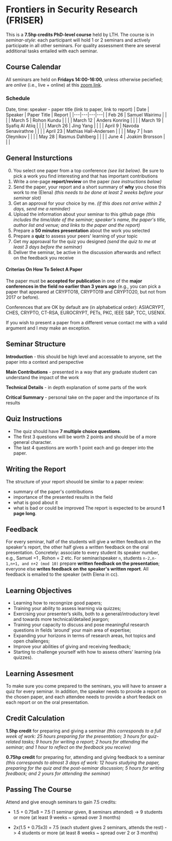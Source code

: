 # Frontiers in Security Research (FRISER)
This is a **7.5hp credits PhD-level course** held by LTH. The course is in *seminar-style*: each participant will hold 1 or 2 seminars and actively participate in all other seminars. For quality assessment there are several additional tasks entailed with each seminar.

## Course Calendar
All seminars are held on **Fridays 14:00-16:00**, unless otherwise peciefied; are *onlive* (i.e., live + online) at this [zoom link](https://lu-se.zoom.us/j/68780371625).

### Schedule
Date, time: speaker - paper title (link to paper, link to report)
| Date  | Speaker  | Paper Title  | Report  | 
|---|---|---|---|
| Feb 26  | Samuel Wairimu  |   |   |
| March 5  | Rohon Kundu  |   |   |
| March 12  | Anders Konring  |   |   |
| March 19  | Syafiq Al Atiiq  |   |   |
| March 26  | Jing Yang  |   |   |
| April 9  | Navoda Senavirathne  |   |   |
| April 23  | Mathias Hall-Andersen  |   |   |
| May 7  | Ivan Oleynikov  |   |   |
| May 28  | Rasmus Dahlberg  |   |   |
| June 4  | Joakim Brorsson  |   |   |


## General Insturctions
0. You select one paper from a top conference _(see list below)_. Be sure to pick a work you find interesting and that has important contributions
1. Write a one-page **report/review** on the paper _(see instructions below)_ 
2. Send the paper, your report and a short summary of **why** you chose this work to me (Elena) _(this needs to be done at least 2 weeks before your seminar slot)_
2. Get an approval for your choice by me. _(if this does not arrive within 2 days, send me a reminder)_
3. Upload the information about your seminar to this github page _(this includes the time/date of the seminar; speaker's name, the paper's title, author list and venue; and links to the paper and the report)_
4. Prepare a **50 minutes presentation** about the work you selected
5. Prepare a **quiz** to assess your peers' learning of your topic
6. Get my approaval for the quiz you designed _(send the quiz to me at least 3 days before the seminar)_
7. Deliver the seminar, be active in the discussion afterwards and reflect on the feedback you receive

#### Criterias On How To Select A Paper
The paper must be **accepted for publication** in one of the **major conferences in the field no earlier than 3 years ago** 
(e.g., you can pick a paper that appeared at CRYPTO18, CRYPTO19 and CRYPTO20, but not from 2017 or before). 

Conferences that are OK by default are (in alphabetical order): 
ASIACRYPT, CHES, CRYPTO, CT-RSA, EUROCRYPT, PETs, PKC, IEEE S&P, TCC, USENIX.

If you wish to present a paper from a different venue contact me with a valid argument and I _may_ make an exception.

## Seminar Structure
**Introduction** - this should be high level and accessable to anyone, set the paper into a context and perspective

**Main Contributions** - presented in a way that any graduate student can understand the impact of the work

**Technical Details** - in depth explanation of some parts of the work

**Critical Summary** - personal take on the paper and the importance of its results

## Quiz Instructions
* The quiz should have **7 multiple choice questions**.
* The first 3 questions will be worth 2 points and should be of a more general character.
* The last 4 questions are worth 1 point each and go deeper into the paper.


## Writing the Report
The structure of your report shouold be similar to a paper review: 
- summary of the paper's contributions
- importance of the presented results in the field
- what is good about it
- what is bad or could be improved
The report is expected to be around **1 page long**.

## Feedback
For every seminar, half of the students will give a written feedback on the speaker's report, the other half gives a written feedback on the oral presentation. 
Concretely: associate to every student its speaker number, e.g., Samuel =1 , Rohon = 2 etc. 
For seminar/speaker `n`, students `n-2,n-1,n+1, and n+2 (mod 10)` prepare **written feedback on the presentation**; everyone else **writes feedback on the speaker's written report**. All feedback is emailed to the speaker (with Elena in cc).

## Learning Objectives
* Learning how to recongnize good papers;
* Training your ability to assess learning via quizzes;
* Exercising your presenter’s skills, both to a general/introductory level and towards more technical/detailed jeargon; 
* Training your capacity to discuss and pose meaningful research questions in fields ‘around’ your main area of expertise;
* Expanding your horizons in terms of research areas, hot topics and open challenges;
* Improve your abilities of giving and receiving feedback;
* Starting to challenge yourself with how to assess others' learning (via quizzes).

## Learning Assesment 
To make sure you come prepared to the seminars, you will have to answer a quiz for every seminar. In addition, the speaker needs to provide a report on the chosen paper, and each attendee needs to provide a short feedack on each report or on the oral presentation. 


## Credit Calculation
**1.5hp credit** for preparing and giving a seminar 
*(this corresponds to a full week of work: 25 hours preparing for the presentation; 3 hours for quiz-related tasks; 9 hours for writing a report; 2 hours for attending the seminar; and 1 hour to reflect on the feedback you receive)*

**0.75hp credit** for preparing for, attending and giving feedback to a seminar 
*(this corresponds to almost 3 days of work: 12 hours studying the paper, preparing for the quiz and the post-seminar discussion; 5 hours for writing feedback; and 2 yours for attending the seminar)* 


## Passing The Course
Attend and give enough seminars to gain 7.5 credits:

* 1.5 + 0.75x8 = 7.5 (1 seminar given, 8 seminars attended) -> 9 students or more (at least 9 weeks ~ spread over 3 months)

* 2x(1.5 + 0.75x3) = 7.5 (each student gives 2 seminars, attends the rest) -> 4 students or more (at least 8 weeks ~ spread over 2 or 3 months)
